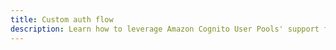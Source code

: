 ```yaml
---
title: Custom auth flow
description: Learn how to leverage Amazon Cognito User Pools' support for customizing the authentication flow to enable custom challenge types to verify the identity of users. These challenge types may include CAPTCHAs or dynamic challenge questions.
---
```


<inline-fragment platform="ios" src="~/sdk/auth/fragments/ios/custom-auth-flow.md"></inline-fragment>
<inline-fragment platform="android" src="~/sdk/auth/fragments/android/custom-auth-flow.md"></inline-fragment>